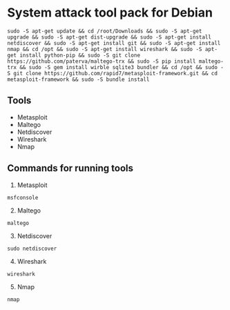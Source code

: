 # System attack tool pack for Debian
```
sudo -S apt-get update && cd /root/Downloads && sudo -S apt-get upgrade && sudo -S apt-get dist-upgrade && sudo -S apt-get install netdiscover && sudo -S apt-get install git && sudo -S apt-get install nmap && cd /opt && sudo -S apt-get install wireshark && sudo -S apt-get install python-pip && sudo -S git clone https://github.com/paterva/maltego-trx && sudo -S pip install maltego-trx && sudo -S gem install wirble sqlite3 bundler && cd /opt && sudo -S git clone https://github.com/rapid7/metasploit-framework.git && cd metasploit-framework && sudo -S bundle install
```
## Tools
* Metasploit
* Maltego
* Netdiscover
* Wireshark
* Nmap
## Commands for running tools
1) Metasploit
```
msfconsole
```
2) Maltego
```
maltego
```
3) Netdiscover
```
sudo netdiscover
```
4) Wireshark
```
wireshark
```
5) Nmap
```
nmap
```
